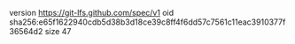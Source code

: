 version https://git-lfs.github.com/spec/v1
oid sha256:e65f1622940cdb5d38b3d18ce39c8ff4f6dd57c7561c11eac3910377f36564d2
size 47
